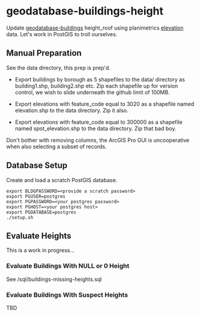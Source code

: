 # geodatabase-buildings-height

Update [geodatabase-buildings](https://github.com/mattyschell/geodatabase-buildings) height_roof using planimetrics [elevation](https://github.com/CityOfNewYork/nyc-planimetrics/blob/main/Capture_Rules.md#subtype-building-elevation) data.  Let's work in PostGIS to troll ourselves.

## Manual Preparation

See the data directory, this prep is prep'd.  

* Export buildings by borough as 5 shapefiles to the data/ directory as building1.shp, building2.shp etc.  Zip each shapefile up for version control, we wish to slide underneath the github limit of 100MB.

* Export elevations with feature_code equal to 3020 as a shapefile named elevation.shp to the data directory.  Zip it also.

* Export elevations with feature_code equal to 300000 as a shapefile named spot_elevation.shp to the data directory.  Zip that bad boy.

Don't bother with removing columns, the ArcGIS Pro GUI is uncooperative when also selecting a subset of records.

## Database Setup

Create and load a scratch PostGIS database.

```shell
export BLDGPASSWORD=<provide a scratch password>
export PGUSER=postgres
export PGPASSWORD=<your postgres password>
export PGHOST=<your postgres host>
export PGDATABASE=postgres
./setup.sh
```

## Evaluate Heights

This is a work in progress...

### Evaluate Buildings With NULL or 0 Height

See /sql/buildings-missing-heights.sql

### Evaluate Buildings With Suspect Heights

TBD


